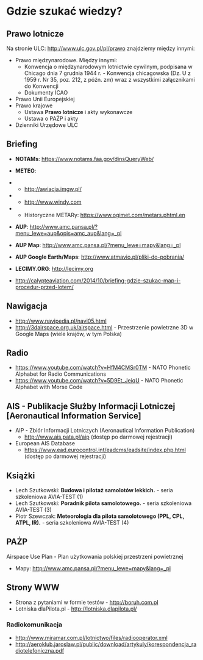 # Gdzie szukać wiedzy?

## Prawo lotnicze
Na stronie ULC: http://www.ulc.gov.pl/pl/prawo znajdziemy między innymi:

* Prawo międzynarodowe. Między innymi:
  * Konwencja o międzynarodowym lotnictwie cywilnym, podpisana w Chicago dnia 7 grudnia 1944 r. - Konwencja chicagowska (Dz. U z 1959 r. Nr 35, poz. 212, z późn. zm) wraz z wszystkimi załącznikami do Konwencji
  * Dokumenty ICAO
* Prawo Unii Europejskiej
* Prawo krajowe
  * Ustawa **Prawo lotnicze** i akty wykonawcze
  * Ustawa o PAŻP i akty
* Dzienniki Urzędowe ULC

## Briefing
* **NOTAMs**: https://www.notams.faa.gov/dinsQueryWeb/
* **METEO**: 
* * http://awiacja.imgw.pl/
* * http://www.windy.com
* * Historyczne METARy: https://www.ogimet.com/metars.phtml.en
* **AUP**: http://www.amc.pansa.pl/?menu_lewe=aup&opis=amc_aup&lang=_pl
* **AUP Map**: http://www.amc.pansa.pl/?menu_lewe=mapy&lang=_pl
* **AUP Google Earth/Maps**: http://www.atmavio.pl/pliki-do-pobrania/
* **LECIMY.ORG**: http://lecimy.org


* http://calypteaviation.com/2014/10/briefing-gdzie-szukac-map-i-procedur-przed-lotem/

## Nawigacja
* http://www.navipedia.pl/navi05.html
* http://3dairspace.org.uk/airspace.html - Przestrzenie powietrzne 3D w Google Maps (wiele krajów, w tym Polska)

## Radio
* https://www.youtube.com/watch?v=HfM4CMSr0TM - NATO Phonetic Alphabet for Radio Communications 
* https://www.youtube.com/watch?v=5D9Et_JeiqU - NATO Phonetic Alphabet with Morse Code

## AIS - Publikacje Służby Informacji Lotniczej  [Aeronautical Information Service]
* AIP - Zbiór Informacji Lotniczych (Aeronautical Information Publication)
  * http://www.ais.pata.pl/aip (dostęp po darmowej rejestracji)
* European AIS Database
  * https://www.ead.eurocontrol.int/eadcms/eadsite/index.php.html (dostęp po darmowej rejestracji)

## Książki
* Lech Szutkowski: __Budowa i pilotaż samolotów lekkich.__ - seria szkoleniowa AVIA-TEST (1)
* Lech Szutkowski: __Poradnik pilota samolotowego.__ - seria szkoleniowa AVIA-TEST (3)
* Piotr Szewczak: __Meteorologia dla pilota samolotowego (PPL, CPL, ATPL, IR).__ - seria szkoleniowa AVIA-TEST (4)

## PAŻP
Airspace Use Plan - Plan użytkowania polskiej przestrzeni powietrznej
* Mapy: http://www.amc.pansa.pl/?menu_lewe=mapy&lang=_pl

## Strony WWW
* Strona z pytaniami w formie testów - http://boruh.com.pl
* Lotniska dlaPilota.pl - http://lotniska.dlapilota.pl/

### Radiokomunikacja
* http://www.miramar.com.pl/lotnictwo/files/radiooperator.xml
* http://aeroklub.jaroslaw.pl/public/download/artykuly/korespondencja_radiotelefoniczna.pdf
